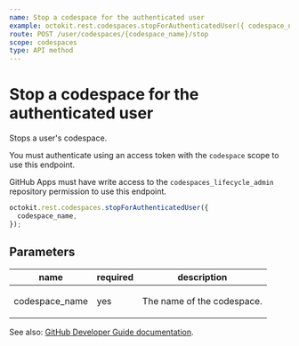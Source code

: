 ```yaml
---
name: Stop a codespace for the authenticated user
example: octokit.rest.codespaces.stopForAuthenticatedUser({ codespace_name })
route: POST /user/codespaces/{codespace_name}/stop
scope: codespaces
type: API method
---
```


# Stop a codespace for the authenticated user

Stops a user's codespace.

You must authenticate using an access token with the `codespace` scope to use this endpoint.

GitHub Apps must have write access to the `codespaces_lifecycle_admin` repository permission to use this endpoint.

```js
octokit.rest.codespaces.stopForAuthenticatedUser({
  codespace_name,
});
```

## Parameters

<table>
  <thead>
    <tr>
      <th>name</th>
      <th>required</th>
      <th>description</th>
    </tr>
  </thead>
  <tbody>
    <tr><td>codespace_name</td><td>yes</td><td>

The name of the codespace.

</td></tr>
  </tbody>
</table>

See also: [GitHub Developer Guide documentation](https://docs.github.com/rest/codespaces/codespaces#stop-a-codespace-for-the-authenticated-user).
